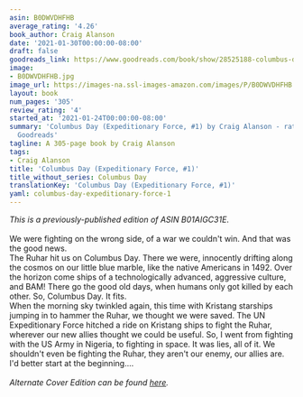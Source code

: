 ```yaml
---
asin: B0DWVDHFHB
average_rating: '4.26'
book_author: Craig Alanson
date: '2021-01-30T00:00:00-08:00'
draft: false
goodreads_link: https://www.goodreads.com/book/show/28525188-columbus-day
image:
- B0DWVDHFHB.jpg
image_url: https://images-na.ssl-images-amazon.com/images/P/B0DWVDHFHB.01._SCLZZZZZZZ.jpg
layout: book
num_pages: '305'
review_rating: '4'
started_at: '2021-01-24T00:00:00-08:00'
summary: 'Columbus Day (Expeditionary Force, #1) by Craig Alanson - rated 4.26/5 on
  Goodreads'
tagline: A 305-page book by Craig Alanson
tags:
- Craig Alanson
title: 'Columbus Day (Expeditionary Force, #1)'
title_without_series: Columbus Day
translationKey: 'Columbus Day (Expeditionary Force, #1)'
yaml: columbus-day-expeditionary-force-1
---
```


<i>This is a previously-published edition of ASIN B01AIGC31E</i>.<br /><br />We were fighting on the wrong side, of a war we couldn't win. And that was the good news. <br />The Ruhar hit us on Columbus Day. There we were, innocently drifting along the cosmos on our little blue marble, like the native Americans in 1492. Over the horizon come ships of a technologically advanced, aggressive culture, and BAM! There go the good old days, when humans only got killed by each other. So, Columbus Day. It fits. <br />When the morning sky twinkled again, this time with Kristang starships jumping in to hammer the Ruhar, we thought we were saved. The UN Expeditionary Force hitched a ride on Kristang ships to fight the Ruhar, wherever our new allies thought we could be useful. So, I went from fighting with the US Army in Nigeria, to fighting in space. It was lies, all of it. We shouldn't even be fighting the Ruhar, they aren't our enemy, our allies are. <br />I'd better start at the beginning....<br /><br /><i>Alternate Cover Edition can be found <a href="https://www.goodreads.com/book/show/36335767-columbus-day" rel="nofollow noopener">here</a>. </i>